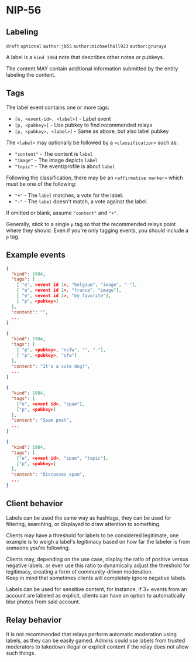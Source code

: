
NIP-56
======

Labeling
---------

`draft` `optional` `author:jb55` `author:michaelhall923` `author:gruruya`

A label is a `kind 1984` note that describes other notes or pubkeys.  

The content MAY contain additional information submitted by the entity
labeling the content.

Tags
----

The label event contains one or more tags:
- `[e, <event-id>, <label>]` - Label event
- `[p, <pubkey>]` - Use pubkey to find recommended relays
- `[p, <pubkey>, <label>]` - Same as above, but also label pubkey

The `<label>` may optionally be followed by a `<classification>` such as:
- `"content"` - The content is `label`
- `"image"` - The image depicts `label`
- `"topic"` - The event/profile is about `label`  

Following the classification, there may be an `<affirmative marker>` which must be one of the following:
- `"+"` - The `label` matches, a vote for the label.
- `"-"` - The `label` doesn't match, a vote against the label.

If omitted or blank, assume `"content"` and `"+"`.

Generally, stick to a single `p` tag so that the recommended relays point
where they should. Even if you're only tagging events, you should include a `p` tag.  

Example events
--------------

```json
{
  "kind": 1984,
  "tags": [
    [ "e", <event id 1>, "belgium", "image", "-"],
    [ "e", <event id 1>, "france", "image"],
    [ "e", <event id 2>, "my favorite"],
    [ "p", <pubkey>]
  ],
  "content": "",
  ...
}

{
  "kind": 1984,
  "tags": [
    [ "p", <pubkey>, "nsfw", "", "-"],
    [ "p", <pubkey>, "sfw"]
  ],
  "content": "It's a cute dog!",
  ...
}

{
  "kind": 1984,
  "tags": [
    ["e", <event id>, "spam"],
    ["p", <pubkey>]
  ],
  "content": "Spam post",
  ...
}

{
  "kind": 1984,
  "tags": [
    ["e", <event id>, "spam", "topic"],
    ["p", <pubkey>]
  ],
  "content": "Discusses spam",
  ...
}
```

Client behavior
---------------

Labels can be used the same way as hashtags, they can be used for filtering,
searching, or displayed to draw attention to something.

Clients may have a threshold for labels to be considered legitimate,
one example is to weigh a label's legitimacy based on how far the labeler
is from someone you're following.

Clients may, depending on the use case, display the ratio of
positive versus negative labels, or even use this ratio to dynamically adjust
the threshold for legitimacy, creating a form of community-driven moderation.  
Keep in mind that sometimes clients will completely ignore negative labels.

Labels can be used for sensitive content, for instance, if 3+ events
from an account are labeled as explicit, clients can have an option
to automatically blur photos from said account.

Relay behavior
--------------

It is not recommended that relays perform automatic moderation using labels,
as they can be easily gamed. Admins could use labels from trusted moderators to
takedown illegal or explicit content if the relay does not allow such things.
